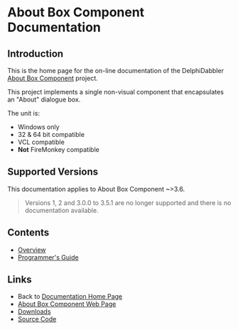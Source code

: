 # About Box Component Documentation

## Introduction

This is the home page for the on-line documentation of the DelphiDabbler [About Box Component](https://delphidabbler.com/software/aboutbox) project.

This project implements a single non-visual component that encapsulates an "About" dialogue box.

The unit is:

* Windows only
* 32 & 64 bit compatible
* VCL compatible
* **Not** FireMonkey compatible

## Supported Versions

This documentation applies to About Box Component ~>3.6.

> Versions 1, 2 and 3.0.0 to 3.5.1 are no longer supported and there is no documentation available.

## Contents

* [Overview](./AboutBox/Overview.md)
* [Programmer's Guide](./AboutBox/API.md)

## Links

* Back to [Documentation Home Page](../index.md)
* [About Box Component Web Page](https://delphidabbler.com/software/aboutbox)
* [Downloads](https://sourceforge.net/projects/ddablib/files/aboutbox/)
* [Source Code](https://github.com/ddablib/aboutbox)
